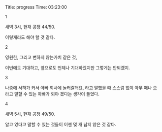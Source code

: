 Title: progress
Time: 03:23:00

1

새벽 3시, 현재 공정 44/50.

이렇게라도 해야 할 것 같다.

2

영원한, 그리고 변하지 않는가치 같은 것,

이번에도 기대하고, 앞으로도 언제나 기대하겠지만 그렇게는 안되겠지.

3

나중에 서하가 커서 아빠 회사에 놀러갈래요, 라고 말했을 때 스스럼 없이 아무 때나 오라고 말할 수 있는 아빠가 되야 겠다는 생각이 들었다.

4

새벽 5시, 현재 공정 49/50.

알고 있다고 말할 수 있는 것들이 이젠 몇 개 남지 않은 것 같다.

